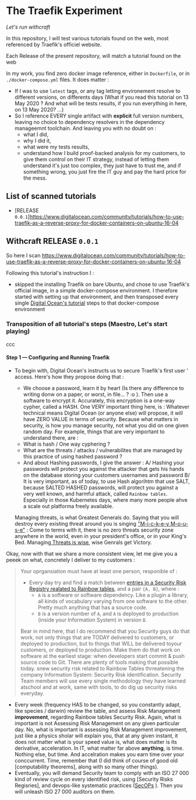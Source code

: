 # The Traefik Experiment
_Let's run withcraft_

In this repository, I will test various tutorials found on the web, most referenced by Traefik's officiel website.

Each Release of the present repository, will match a tutorial found on the web

In my work, you find zero docker image reference, either in `Dockerfile`, or in `./docker-compose.yml` files. 
It does matter : 
* If I was to use `latest` tags, or any tag letting environement resolve to different versions, on differents days (What if you read this tutorial on 13 May 2020 ? And what will be tests results, if you run everything in here, on 13 May 2020? ...)
* So I reference EVERY single artifact with **explicit** full version numbers, leaving no choice to dependency resolvers in the dependency manageemnt toolchain. And leaving you with no doubt on : 
  * what I did, 
  * why  I did it,
  * what were my tests results,
  * understand how I build proof-backed analysis for my customers, to give them control on their IT strategy, instead of letting them understand it's just too complex, they just have to trust me, and if something wrong, you just fire the IT guy and pay the hard price for the mess.

## List of scanned tutorials

* [RELEASE `0.0.1`]https://www.digitalocean.com/community/tutorials/how-to-use-traefik-as-a-reverse-proxy-for-docker-containers-on-ubuntu-16-04


## Withcraft RELEASE `0.0.1`

So here I scan https://www.digitalocean.com/community/tutorials/how-to-use-traefik-as-a-reverse-proxy-for-docker-containers-on-ubuntu-16-04

Following this tutorial's instruction I :
* skipped the installing Traefik on bare Ubuntu, and chose to use Traefik's official image, in a simple docker-compose environment. I therefore started with setting up that environment, and then transposed every single [Digital Ocean's tutorial](https://www.digitalocean.com/community/tutorials/how-to-use-traefik-as-a-reverse-proxy-for-docker-containers-on-ubuntu-16-04) steps to that docker-compose environment 


### Transposition of all tutorial's steps (Maestro, Let's start playing)

ccc

#### Step 1 — Configuring and Running Traefik

* To begin with, Digital Ocean's instructs us to secure Traefik's first user ' access. Here's how they propose doing that : 
  * We choose a password, learn it by heart (Is there any difference to writing donw on a paper, or worst, in file... ? :o ). Then use a software to encrypt it. Accurately, this encryption is a one-way cypher, called a HASH. One VERY important thing here, is : Whatever technical means Digital Ocean (or anyone else) will propose, it will have ZERO VALUE in terms of security. Because what matters in security, is how you manage security, not what you did on one given random day. For example, things that are very important to understand there, are :
  * What is hash / One way cyphering ?
  * What are the threats / attacks / vulnerabilites that are managed by this practice of using hashed password ?
  * And about Hashing passwords, I give the answer : A/ Hashing your passwords will protect you against the attacker that gets his hands on the database storing your customers usernames and password B/ It is very important, as of today, to use Hash algorihtm that use SALT, because SALTED HASHED passwords, will protect you against a very well known, and harmful attack, called `Rainbow tables`. Especially in those Kubernetes days, where many more people ahve a scale out platforma freely available.
  
  Managing threats, is what Greatest Generals do. Saying that you will destroy every existing threat around you  is singing ["M-i-c-k-e-y M-o-u-s-e"](https://www.youtube.com/watch?v=PmILOL55xP0) :
  Come to terms with it, there is no zero threats security zone anywhere in the world, even in your president's office, or in your King's Bed. Managing[ Threats is wise](https://en.wikipedia.org/wiki/ISO/IEC_27001), wise Genrals get Victory.


Okay, now with that we share a more consistent view, let me give you a peeek on what, concretely I deliver to my customers : 

> Your oprgansiation must have at least one person, responible of : 
>
> * Every day try and find a match between [entries in a Security Risk Registry realated to Rainbow tables](https://github.com/Jean-Baptiste-Lasselle/the-traefik-experiment/tree/master/counter-measure-1), and a pair `{A, B}`, where :
>   * `A` is a software or software dependency. Like a plugin a library, all kinds of vocabulary varying from one software to the other. Pretty much anything that has a source code. 
>   * `B` is a version number of `A`, and `A` is deployed to production (inside your Information System) in version `B`.
> 
> Bear in mind here, that I do recommend that you Security guys do that work, not only things that are TODAY delivered to customers, or deployed to production, but to things that WILL be delivered toyour customers, or deployed to production. Make them do that work on software at the earliest stage: when developers start commit & push source code to Git. There are plenty of tools making that possible today. snew security risk related to Rainbow Tables thrreatening the company Information System: Security Risk identification. Security Team members will use every single methodology they have learned atschool and at work, same with tools, to do dig up security risks everyday. 
* Every week (frequency HAS to be changed, so you constantly adapt, like species / darwin) review the table, and assess Risk Management **improvement**, regarding Rainbow tables Security Risk. Again, what is important is not Assessing Risk Management on any given particular day. No, what is important is assessing Risk Management improvement, just like a physics sholar will explain you, that at any given instant, it does not matter what is your speed value is, what does matter is its derivative, acceleration. In IT, what matter far above **anything**, is time. Nothing else, but time. And accelration makes you earn time over your conccurrent. Time, remember that (I did think of course of good old [computability theorems], along with so many other things).
* Eventually, you will demand Security team to comply with an ISO 27 000 kind of review cycle on every identified risk, using [Security Risks Regisries], and devops-like systematic practices ([SecOPs](https://github.com/Jean-Baptiste-Lasselle/the-traefik-experiment/tree/master/counter-measure-1) ). Then you will unleash ISO 27 000 auditors on them.



